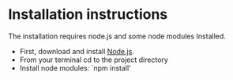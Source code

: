 # Installation instructions
The installation requires node.js and some node modules Installed.

* First, download and install [Node.js](https://nodejs.org/en/).
* From your terminal cd to the project directory
* Install node modules:  `npm install'
